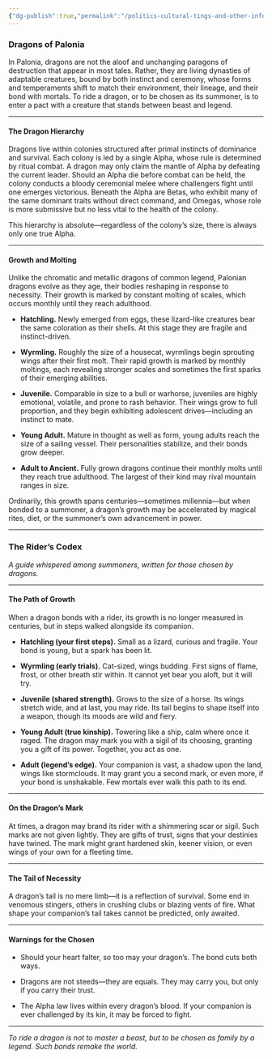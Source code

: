 ```yaml
---
{"dg-publish":true,"permalink":"/politics-cultural-tings-and-other-info/dragons-of-palonia/"}
---
```


### Dragons of Palonia

In Palonia, dragons are not the aloof and unchanging paragons of destruction that appear in most tales. Rather, they are living dynasties of adaptable creatures, bound by both instinct and ceremony, whose forms and temperaments shift to match their environment, their lineage, and their bond with mortals. To ride a dragon, or to be chosen as its summoner, is to enter a pact with a creature that stands between beast and legend.

---

#### The Dragon Hierarchy

Dragons live within colonies structured after primal instincts of dominance and survival. Each colony is led by a single Alpha, whose rule is determined by ritual combat. A dragon may only claim the mantle of Alpha by defeating the current leader. Should an Alpha die before combat can be held, the colony conducts a bloody ceremonial melee where challengers fight until one emerges victorious. Beneath the Alpha are Betas, who exhibit many of the same dominant traits without direct command, and Omegas, whose role is more submissive but no less vital to the health of the colony.

This hierarchy is absolute—regardless of the colony’s size, there is always only one true Alpha.

---

#### Growth and Molting

Unlike the chromatic and metallic dragons of common legend, Palonian dragons evolve as they age, their bodies reshaping in response to necessity. Their growth is marked by constant molting of scales, which occurs monthly until they reach adulthood.

- **Hatchling.** Newly emerged from eggs, these lizard-like creatures bear the same coloration as their shells. At this stage they are fragile and instinct-driven.
    
- **Wyrmling.** Roughly the size of a housecat, wyrmlings begin sprouting wings after their first molt. Their rapid growth is marked by monthly moltings, each revealing stronger scales and sometimes the first sparks of their emerging abilities.
    
- **Juvenile.** Comparable in size to a bull or warhorse, juveniles are highly emotional, volatile, and prone to rash behavior. Their wings grow to full proportion, and they begin exhibiting adolescent drives—including an instinct to mate.
    
- **Young Adult.** Mature in thought as well as form, young adults reach the size of a sailing vessel. Their personalities stabilize, and their bonds grow deeper.
    
- **Adult to Ancient.** Fully grown dragons continue their monthly molts until they reach true adulthood. The largest of their kind may rival mountain ranges in size.
    

Ordinarily, this growth spans centuries—sometimes millennia—but when bonded to a summoner, a dragon’s growth may be accelerated by magical rites, diet, or the summoner’s own advancement in power.

---
### The Rider’s Codex

_A guide whispered among summoners, written for those chosen by dragons._

---

#### The Path of Growth

When a dragon bonds with a rider, its growth is no longer measured in centuries, but in steps walked alongside its companion.

- **Hatchling (your first steps).** Small as a lizard, curious and fragile. Your bond is young, but a spark has been lit.
    
- **Wyrmling (early trials).** Cat-sized, wings budding. First signs of flame, frost, or other breath stir within. It cannot yet bear you aloft, but it will try.
    
- **Juvenile (shared strength).** Grows to the size of a horse. Its wings stretch wide, and at last, you may ride. Its tail begins to shape itself into a weapon, though its moods are wild and fiery.
    
- **Young Adult (true kinship).** Towering like a ship, calm where once it raged. The dragon may mark you with a sigil of its choosing, granting you a gift of its power. Together, you act as one.
    
- **Adult (legend’s edge).** Your companion is vast, a shadow upon the land, wings like stormclouds. It may grant you a second mark, or even more, if your bond is unshakable. Few mortals ever walk this path to its end.
    

---

#### On the Dragon’s Mark

At times, a dragon may brand its rider with a shimmering scar or sigil. Such marks are not given lightly. They are gifts of trust, signs that your destinies have twined. The mark might grant hardened skin, keener vision, or even wings of your own for a fleeting time.

---

#### The Tail of Necessity

A dragon’s tail is no mere limb—it is a reflection of survival. Some end in venomous stingers, others in crushing clubs or blazing vents of fire. What shape your companion’s tail takes cannot be predicted, only awaited.

---

#### Warnings for the Chosen

- Should your heart falter, so too may your dragon’s. The bond cuts both ways.
    
- Dragons are not steeds—they are equals. They may carry you, but only if you carry their trust.
    
- The Alpha law lives within every dragon’s blood. If your companion is ever challenged by its kin, it may be forced to fight.
    

---

_To ride a dragon is not to master a beast, but to be chosen as family by a legend. Such bonds remake the world._